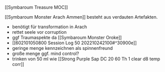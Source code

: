 [[Symbaroum Treasure MOC]]

[[Symbaroum Monster Arach Ammen]]
besteht aus verdauten Artefakten.

- benötigt für transformation in Arach
- rettet seele vor corruption
- ggf Traumaspekte da [[Symbaroum Monster Oroke]]
- [[602101050800 Session Log 50 202210242100#^30900e]]
- geringe menge kennzeichnen als spinnenfreund
- große menge ggf. mind control?
- trinken von 50 ml wie [[Strong Purple Sap DC 20 60 Th 1 clear d8 temp corr]]